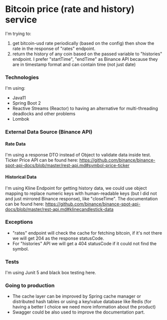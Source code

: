 # Bitcoin price (rate and history) service
I'm trying to:
1. get bitcoin-usd rate periodically (based on the config) then show the rate in the response of "rates" endpoint.
2. return the history of any coin based on the passed variable to "histories" endpoint. I prefer "startTime", "endTime" as Binance API because they are in timestamp format and can contain time (not just date)

### Technologies
I'm using:
- Java11
- Spring Boot 2
- Reactive Streams (Reactor) to having an alternative for multi-threading deadlocks and other problems
- Lombok

### External Data Source (Binance API)
#### Rate Data
I'm using a response DTO instead of Object to validate data inside test. Ticker Price API can be found here: https://github.com/binance/binance-spot-api-docs/blob/master/rest-api.md#symbol-price-ticker

#### Historical Data
I'm using Kline Endpoint for getting history data, we could use object mapping to replace numeric keys with human-readable keys (but I did not and just mirrored Binance response), like "closeTime". The documentation can be found here: https://github.com/binance/binance-spot-api-docs/blob/master/rest-api.md#klinecandlestick-data

### Exceptions
- "rates" endpoint will check the cache for fetching bitcoin, if it's not there we will get 204 as the response statusCode.
- For "histories" API we will get a 404 statusCode if it could not find the symbol.  

### Tests
I'm using Junit 5 and black box testing here.

### Going to production
- The cache layer can be improved by Spring cache manager or distributed hash tables or using a key/value database like Redis (for having a better I choice we need more information about the product)
- Swagger could be also used to improve the documentation part.